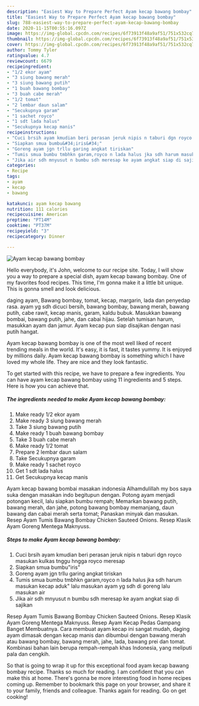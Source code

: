 ```yaml
---
description: "Easiest Way to Prepare Perfect Ayam kecap bawang bombay"
title: "Easiest Way to Prepare Perfect Ayam kecap bawang bombay"
slug: 788-easiest-way-to-prepare-perfect-ayam-kecap-bawang-bombay
date: 2020-11-15T00:55:16.097Z
image: https://img-global.cpcdn.com/recipes/6f73913f48a9af51/751x532cq70/ayam-kecap-bawang-bombay-foto-resep-utama.jpg
thumbnail: https://img-global.cpcdn.com/recipes/6f73913f48a9af51/751x532cq70/ayam-kecap-bawang-bombay-foto-resep-utama.jpg
cover: https://img-global.cpcdn.com/recipes/6f73913f48a9af51/751x532cq70/ayam-kecap-bawang-bombay-foto-resep-utama.jpg
author: Tommy Tyler
ratingvalue: 4.7
reviewcount: 6679
recipeingredient:
- "1/2 ekor ayam"
- "3 siung bawang merah"
- "3 siung bawang putih"
- "1 buah bawang bombay"
- "3 buah cabe merah"
- "1/2 tomat"
- "2 lembar daun salam"
- "Secukupnya garam"
- "1 sachet royco"
- "1 sdt lada halus"
- "Secukupnya kecap manis"
recipeinstructions:
- "Cuci brsih ayam kmudian beri perasan jeruk nipis n taburi dgn royco masukan kulkas tnggu hngga royco meresap"
- "Siapkan smua bumbu&#34;iris&#34;"
- "Goreng ayam jgn trllu garing angkat tiriskan"
- "Tumis smua bumbu tmbhkn garam,royco n lada halus jka sdh harum masukan kecap aduk&#34; lalu masukan ayam yg sdh di goreng lalu masukan air"
- "Jika air sdh mnyusut n bumbu sdh meresap ke ayam angkat siap di sajikan"
categories:
- Recipe
tags:
- ayam
- kecap
- bawang

katakunci: ayam kecap bawang 
nutrition: 111 calories
recipecuisine: American
preptime: "PT14M"
cooktime: "PT37M"
recipeyield: "3"
recipecategory: Dinner

---
```



![Ayam kecap bawang bombay](https://img-global.cpcdn.com/recipes/6f73913f48a9af51/751x532cq70/ayam-kecap-bawang-bombay-foto-resep-utama.jpg)

Hello everybody, it's John, welcome to our recipe site. Today, I will show you a way to prepare a special dish, ayam kecap bawang bombay. One of my favorites food recipes. This time, I'm gonna make it a little bit unique. This is gonna smell and look delicious.

daging ayam, Bawang bombay, tomat, kecap, margarin, lada dan penyedap rasa. ayam yg sdh dicuci bersih, bawang bombay, bawang merah, bawang putih, cabe rawit, kecap manis, garam, kaldu bubuk. Masukkan bawang bombai, bawang putih, jahe, dan cabai hijau. Setelah tumisan harum, masukkan ayam dan jamur. Ayam kecap pun siap disajikan dengan nasi putih hangat.

Ayam kecap bawang bombay is one of the most well liked of recent trending meals in the world. It's easy, it is fast, it tastes yummy. It is enjoyed by millions daily. Ayam kecap bawang bombay is something which I have loved my whole life. They are nice and they look fantastic.


To get started with this recipe, we have to prepare a few ingredients. You can have ayam kecap bawang bombay using 11 ingredients and 5 steps. Here is how you can achieve that.

<!--inarticleads1-->

##### The ingredients needed to make Ayam kecap bawang bombay:

1. Make ready 1/2 ekor ayam
1. Make ready 3 siung bawang merah
1. Take 3 siung bawang putih
1. Make ready 1 buah bawang bombay
1. Take 3 buah cabe merah
1. Make ready 1/2 tomat
1. Prepare 2 lembar daun salam
1. Take Secukupnya garam
1. Make ready 1 sachet royco
1. Get 1 sdt lada halus
1. Get Secukupnya kecap manis


Ayam kecap bawang bombai masakan indonesia Alhamdulillah my bos saya suka dengan masakan indo begitupun dengan. Potong ayam menjadi potongan kecil, lalu siapkan bumbu rempah; Memarkan bawang putih, bawang merah, dan jahe, potong bawang bombay memanjang, daun bawang dan cabai merah serta tomat; Panaskan minyak dan masukan. Resep Ayam Tumis Bawang Bombay Chicken Sauteed Onions. Resep Klasik Ayam Goreng Mentega Maknyuss. 

<!--inarticleads2-->

##### Steps to make Ayam kecap bawang bombay:

1. Cuci brsih ayam kmudian beri perasan jeruk nipis n taburi dgn royco masukan kulkas tnggu hngga royco meresap
1. Siapkan smua bumbu&#34;iris&#34;
1. Goreng ayam jgn trllu garing angkat tiriskan
1. Tumis smua bumbu tmbhkn garam,royco n lada halus jka sdh harum masukan kecap aduk&#34; lalu masukan ayam yg sdh di goreng lalu masukan air
1. Jika air sdh mnyusut n bumbu sdh meresap ke ayam angkat siap di sajikan


Resep Ayam Tumis Bawang Bombay Chicken Sauteed Onions. Resep Klasik Ayam Goreng Mentega Maknyuss. Resep Ayam Kecap Pedas Gampang Banget Membuatnya. Cara membuat ayam kecap ini sangat mudah, daging ayam dimasak dengan kecap manis dan dibumbui dengan bawang merah atau bawang bombay, bawang merah, jahe, lada, bawang prei dan tomat. Kombinasi bahan lain berupa rempah-rempah khas Indonesia, yang meliputi pala dan cengkih. 

So that is going to wrap it up for this exceptional food ayam kecap bawang bombay recipe. Thanks so much for reading. I am confident that you can make this at home. There's gonna be more interesting food in home recipes coming up. Remember to bookmark this page on your browser, and share it to your family, friends and colleague. Thanks again for reading. Go on get cooking!
